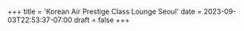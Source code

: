 +++
title = 'Korean Air Prestige Class Lounge Seoul'
date = 2023-09-03T22:53:37-07:00
draft = false
+++
